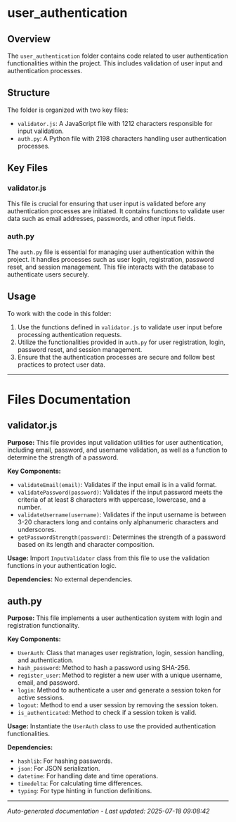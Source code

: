 # user_authentication

## Overview
The `user_authentication` folder contains code related to user authentication functionalities within the project. This includes validation of user input and authentication processes.

## Structure
The folder is organized with two key files:
- `validator.js`: A JavaScript file with 1212 characters responsible for input validation.
- `auth.py`: A Python file with 2198 characters handling user authentication processes.

## Key Files
### validator.js
This file is crucial for ensuring that user input is validated before any authentication processes are initiated. It contains functions to validate user data such as email addresses, passwords, and other input fields.

### auth.py
The `auth.py` file is essential for managing user authentication within the project. It handles processes such as user login, registration, password reset, and session management. This file interacts with the database to authenticate users securely.

## Usage
To work with the code in this folder:
1. Use the functions defined in `validator.js` to validate user input before processing authentication requests.
2. Utilize the functionalities provided in `auth.py` for user registration, login, password reset, and session management.
3. Ensure that the authentication processes are secure and follow best practices to protect user data.

---

# Files Documentation

## validator.js

**Purpose:** This file provides input validation utilities for user authentication, including email, password, and username validation, as well as a function to determine the strength of a password.

**Key Components:**
- `validateEmail(email)`: Validates if the input email is in a valid format.
- `validatePassword(password)`: Validates if the input password meets the criteria of at least 8 characters with uppercase, lowercase, and a number.
- `validateUsername(username)`: Validates if the input username is between 3-20 characters long and contains only alphanumeric characters and underscores.
- `getPasswordStrength(password)`: Determines the strength of a password based on its length and character composition.

**Usage:** Import `InputValidator` class from this file to use the validation functions in your authentication logic.

**Dependencies:** No external dependencies.

## auth.py

**Purpose:** This file implements a user authentication system with login and registration functionality.

**Key Components:**
- `UserAuth`: Class that manages user registration, login, session handling, and authentication.
- `hash_password`: Method to hash a password using SHA-256.
- `register_user`: Method to register a new user with a unique username, email, and password.
- `login`: Method to authenticate a user and generate a session token for active sessions.
- `logout`: Method to end a user session by removing the session token.
- `is_authenticated`: Method to check if a session token is valid.

**Usage:** Instantiate the `UserAuth` class to use the provided authentication functionalities.

**Dependencies:**
- `hashlib`: For hashing passwords.
- `json`: For JSON serialization.
- `datetime`: For handling date and time operations.
- `timedelta`: For calculating time differences.
- `typing`: For type hinting in function definitions.

---
*Auto-generated documentation - Last updated: 2025-07-18 09:08:42*
